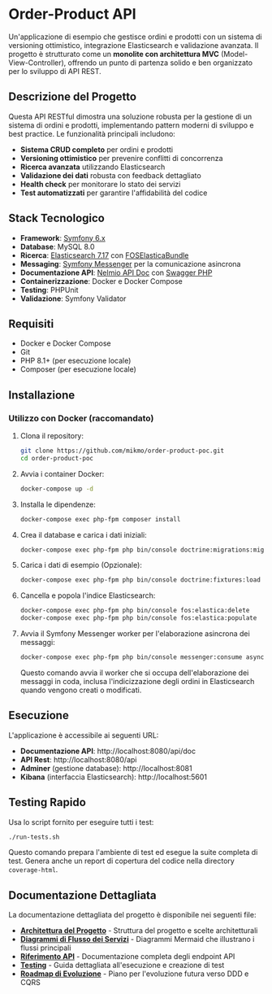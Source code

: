 # Order-Product API

Un'applicazione di esempio che gestisce ordini e prodotti con un sistema di versioning ottimistico, integrazione Elasticsearch e validazione avanzata. Il progetto è strutturato come un **monolite con architettura MVC** (Model-View-Controller), offrendo un punto di partenza solido e ben organizzato per lo sviluppo di API REST.

## Descrizione del Progetto

Questa API RESTful dimostra una soluzione robusta per la gestione di un sistema di ordini e prodotti, implementando pattern moderni di sviluppo e best practice. Le funzionalità principali includono:

- **Sistema CRUD completo** per ordini e prodotti
- **Versioning ottimistico** per prevenire conflitti di concorrenza
- **Ricerca avanzata** utilizzando Elasticsearch
- **Validazione dei dati** robusta con feedback dettagliato
- **Health check** per monitorare lo stato dei servizi
- **Test automatizzati** per garantire l'affidabilità del codice

## Stack Tecnologico

- **Framework**: [Symfony 6.x](https://symfony.com/doc/6.4/index.html)
- **Database**: MySQL 8.0
- **Ricerca**: [Elasticsearch 7.17](https://www.elastic.co/guide/en/elasticsearch/reference/7.17/index.html) con [FOSElasticaBundle](https://github.com/FriendsOfSymfony/FOSElasticaBundle/blob/master/doc/index.md)
- **Messaging**: [Symfony Messenger](https://symfony.com/doc/6.4/messenger.html) per la comunicazione asincrona
- **Documentazione API**: [Nelmio API Doc](https://github.com/nelmio/NelmioApiDocBundle) con [Swagger PHP](https://zircote.github.io/swagger-php/)
- **Containerizzazione**: Docker e Docker Compose
- **Testing**: PHPUnit
- **Validazione**: Symfony Validator

## Requisiti

- Docker e Docker Compose
- Git
- PHP 8.1+ (per esecuzione locale)
- Composer (per esecuzione locale)

## Installazione

### Utilizzo con Docker (raccomandato)

1. Clona il repository:
   ```bash
   git clone https://github.com/mikmo/order-product-poc.git
   cd order-product-poc
   ```

2. Avvia i container Docker:
   ```bash
   docker-compose up -d
   ```

3. Installa le dipendenze:
   ```bash
   docker-compose exec php-fpm composer install
   ```

4. Crea il database e carica i dati iniziali:
   ```bash
   docker-compose exec php-fpm php bin/console doctrine:migrations:migrate --no-interaction
   ```

5. Carica i dati di esempio (Opzionale):
   ```bash
   docker-compose exec php-fpm php bin/console doctrine:fixtures:load --no-interaction
   ```

6. Cancella e popola l'indice Elasticsearch:
   ```bash
   docker-compose exec php-fpm php bin/console fos:elastica:delete
   docker-compose exec php-fpm php bin/console fos:elastica:populate
   ```

7. Avvia il Symfony Messenger worker per l'elaborazione asincrona dei messaggi:
   ```bash
   docker-compose exec php-fpm php bin/console messenger:consume async -vv
   ```
   Questo comando avvia il worker che si occupa dell'elaborazione dei messaggi in coda, inclusa l'indicizzazione degli ordini in Elasticsearch quando vengono creati o modificati.

## Esecuzione

L'applicazione è accessibile ai seguenti URL:

- **Documentazione API**: http://localhost:8080/api/doc
- **API Rest**: http://localhost:8080/api
- **Adminer** (gestione database): http://localhost:8081
- **Kibana** (interfaccia Elasticsearch): http://localhost:5601

## Testing Rapido

Usa lo script fornito per eseguire tutti i test:

```bash
./run-tests.sh
```

Questo comando prepara l'ambiente di test ed esegue la suite completa di test. Genera anche un report di copertura del codice nella directory `coverage-html`.

## Documentazione Dettagliata

La documentazione dettagliata del progetto è disponibile nei seguenti file:

- [**Architettura del Progetto**](docs/architecture.md) - Struttura del progetto e scelte architetturali
- [**Diagrammi di Flusso dei Servizi**](docs/service-flow-diagrams.md) - Diagrammi Mermaid che illustrano i flussi principali
- [**Riferimento API**](docs/api-reference.md) - Documentazione completa degli endpoint API
- [**Testing**](docs/testing.md) - Guida dettagliata all'esecuzione e creazione di test
- [**Roadmap di Evoluzione**](docs/evolution-roadmap.md) - Piano per l'evoluzione futura verso DDD e CQRS
